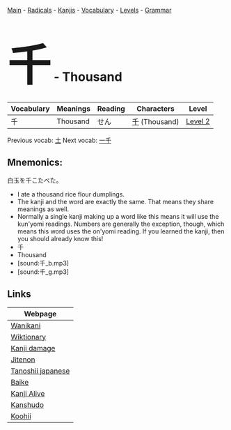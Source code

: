 <style> bigfont {font-size: 100px}</style>
[Main](../README.md) -
[Radicals](../radicals.md) -
[Kanjis](../kanjis.md) -
[Vocabulary](../vocabulary.md) -
[Levels](../levels.md) -
[Grammar](../grammar.md)
# <bigfont> 千</bigfont> - Thousand 

| Vocabulary | Meanings | Reading | Characters | Level |
| --- | --- | --- | --- | --- |
| 千 | Thousand | せん |  [千](../kanjis/千.md) (Thousand) | [Level 2](../levels/wk_level2.md) |

Previous vocab: [土](土.md) Next vocab: [一千](一千.md) 

## Mnemonics:
白玉を千こたべた。
* I ate a thousand rice flour dumplings.
* The kanji and the word are exactly the same. That means they share meanings as well.
* Normally a single kanji making up a word like this means it will use the kun'yomi readings. Numbers are generally the exception, though, which means this word uses the on'yomi reading. If you learned the kanji, then you should already know this!
* 千
* Thousand
* [sound:千_b.mp3]
* [sound:千_g.mp3]


## Links 

| Webpage |
| --- |
| [Wanikani          ](https://www.wanikani.com/kanji/千) |
| [Wiktionary        ](https://en.wiktionary.org/wiki/千) |
| [Kanji damage      ](http://www.kanjidamage.com/kanji/search?utf8=✓&q=千) |
| [Jitenon           ](https://jitenon.com/kanji/千) |
| [Tanoshii japanese ](https://www.tanoshiijapanese.com/dictionary/kanji.cfm?k=千) |
| [Baike             ](https://baike.baidu.com/item/千) |
| [Kanji Alive       ](https://app.kanjialive.com/千) |
| [Kanshudo          ](https://www.kanshudo.com/searchmn?q=千) |
| [Koohii            ](https://kanji.koohii.com/study/kanji/千) |
